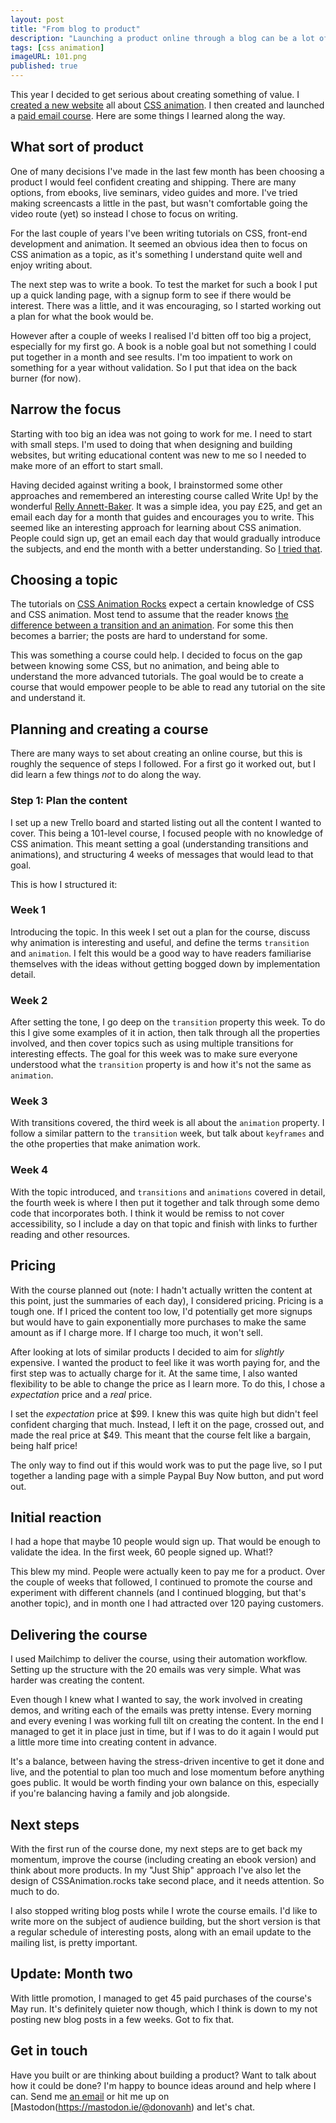```yaml
---
layout: post
title: "From blog to product"
description: "Launching a product online through a blog can be a lot of work, but worth doing"
tags: [css animation]
imageURL: 101.png
published: true
---
```


This year I decided to get serious about creating something of value. I [created a new website](/blog/launching-new-website/) all about [CSS animation](https://cssanimation.rocks). I then created and launched a [paid email course](https://cssanimation.rocks/courses/animation-101/). Here are some things I learned along the way.

## What sort of product

One of many decisions I've made in the last few month has been choosing a product I would feel confident creating and shipping. There are many options, from ebooks, live seminars, video guides and more. I've tried making screencasts a little in the past, but wasn't comfortable going the video route (yet) so instead I chose to focus on writing.

For the last couple of years I've been writing tutorials on CSS, front-end development and animation. It seemed an obvious idea then to focus on CSS animation as a topic, as it's something I understand quite well and enjoy writing about.

The next step was to write a book. To test the market for such a book I put up a quick landing page, with a signup form to see if there would be interest. There was a little, and it was encouraging, so I started working out a plan for what the book would be.

However after a couple of weeks I realised I'd bitten off too big a project, especially for my first go. A book is a noble goal but not something I could put together in a month and see results. I'm too impatient to work on something for a year without validation. So I put that idea on the back burner (for now).

## Narrow the focus

Starting with too big an idea was not going to work for me. I need to start with small steps. I'm used to doing that when designing and building websites, but writing educational content was new to me so I needed to make more of an effort to start small.

Having decided against writing a book, I brainstormed some other approaches and remembered an interesting course called Write Up! by the wonderful [Relly Annett-Baker](https://twitter.com/rellyab). It was a simple idea, you pay £25, and get an email each day for a month that guides and encourages you to write. This seemed like an interesting approach for learning about CSS animation. People could sign up, get an email each day that would gradually introduce the subjects, and end the month with a better understanding. So [I tried that](https://cssanimation.rocks/courses/animation-101/).

## Choosing a topic

The tutorials on [CSS Animation Rocks](https://cssanimation.rocks) expect a certain knowledge of CSS and CSS animation. Most tend to assume that the reader knows [the difference between a transition and an animation](https://cssanimation.rocks/transition-vs-animation/). For some this then becomes a barrier; the posts are hard to understand for some.

This was something a course could help. I decided to focus on the gap between knowing some CSS, but no animation, and being able to understand the more advanced tutorials. The goal would be to create a course that would empower people to be able to read any tutorial on the site and understand it.

## Planning and creating a course

There are many ways to set about creating an online course, but this is roughly the sequence of steps I followed. For a first go it worked out, but I did learn a few things _not_ to do along the way.

### Step 1: Plan the content

I set up a new Trello board and started listing out all the content I wanted to cover. This being a 101-level course, I focused people with no knowledge of CSS animation. This meant setting a goal (understanding transitions and animations), and structuring 4 weeks of messages that would lead to that goal.

This is how I structured it:

### Week 1

Introducing the topic. In this week I set out a plan for the course, discuss why animation is interesting and useful, and define the terms `transition` and `animation`. I felt this would be a good way to have readers familiarise themselves with the ideas without getting bogged down by implementation detail.

### Week 2

After setting the tone, I go deep on the `transition` property this week. To do this I give some examples of it in action, then talk through all the properties involved, and then cover topics such as using multiple transitions for interesting effects. The goal for this week was to make sure everyone understood what the `transition` property is and how it's not the same as `animation`.

### Week 3

With transitions covered, the third week is all about the `animation` property. I follow a similar pattern to the `transition` week, but talk about `keyframes` and the othe properties that make animation work.

### Week 4

With the topic introduced, and `transitions` and `animations` covered in detail, the fourth week is where I then put it together and talk through some demo code that incorporates both. I think it would be remiss to not cover accessibility, so I include a day on that topic and finish with links to further reading and other resources.

## Pricing

With the course planned out (note: I hadn't actually written the content at this point, just the summaries of each day), I considered pricing. Pricing is a tough one. If I priced the content too low, I'd potentially get more signups but would have to gain exponentially more purchases to make the same amount as if I charge more. If I charge too much, it won't sell.

After looking at lots of similar products I decided to aim for _slightly_ expensive. I wanted the product to feel like it was worth paying for, and the first step was to actually charge for it. At the same time, I also wanted flexibility to be able to change the price as I learn more. To do this, I chose a _expectation_ price and a _real_ price.

I set the _expectation_ price at $99. I knew this was quite high but didn't feel confident charging that much. Instead, I left it on the page, crossed out, and made the real price at $49. This meant that the course felt like a bargain, being half price!

The only way to find out if this would work was to put the page live, so I put together a landing page with a simple Paypal Buy Now button, and put word out.

## Initial reaction

I had a hope that maybe 10 people would sign up. That would be enough to validate the idea. In the first week, 60 people signed up. What!?

This blew my mind. People were actually keen to pay me for a product. Over the couple of weeks that followed, I continued to promote the course and experiment with different channels (and I continued blogging, but that's another topic), and in month one I had attracted over 120 paying customers.

## Delivering the course

I used Mailchimp to deliver the course, using their automation workflow. Setting up the structure with the 20 emails was very simple. What was harder was creating the content.

Even though I knew what I wanted to say, the work involved in creating demos, and writing each of the emails was pretty intense. Every morning and every evening I was working full tilt on creating the content. In the end I managed to get it in place just in time, but if I was to do it again I would put a little more time into creating content in advance.

It's a balance, between having the stress-driven incentive to get it done and live, and the potential to plan too much and lose momentum before anything goes public. It would be worth finding your own balance on this, especially if you're balancing having a family and job alongside.

## Next steps

With the first run of the course done, my next steps are to get back my momentum, improve the course (including creating an ebook version) and think about more products. In my "Just Ship" approach I've also let the design of CSSAnimation.rocks take second place, and it needs attention. So much to do.

I also stopped writing blog posts while I wrote the course emails. I'd like to write more on the subject of audience building, but the short version is that a regular schedule of interesting posts, along with an email update to the mailing list, is pretty important.

## Update: Month two

With little promotion, I managed to get 45 paid purchases of the course's May run. It's definitely quieter now though, which I think is down to my not posting new blog posts in a few weeks. Got to fix that.

## Get in touch

Have you built or are thinking about building a product? Want to talk about how it could be done? I'm happy to bounce ideas around and help where I can. Send me [an email](mailto:d@hop.ie) or hit me up on [Mastodon(https://mastodon.ie/@donovanh) and let's chat.
